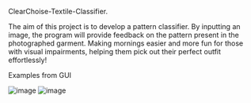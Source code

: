
ClearChoise-Textile-Classifier.

The aim of this project is to develop a pattern classifier. By inputting an image, the program will provide feedback on the pattern present in the photographed garment. Making mornings easier and more fun for those with visual impairments, helping them pick out their perfect outfit effortlessly!

Examples from GUI

![image](https://github.com/EmmelieGren/ClearChoise-Textile-Classifier/assets/112870438/ef49cb43-c187-445e-9c17-64100ebfd8ee)
![image](https://github.com/EmmelieGren/ClearChoise-Textile-Classifier/assets/112870438/dcf2127f-bbd1-4b1e-b415-5aa15a45fe8a)


